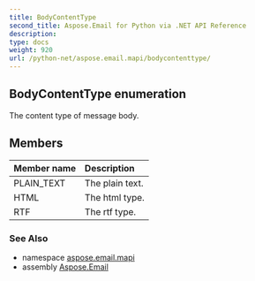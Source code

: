 ```yaml
---
title: BodyContentType
second_title: Aspose.Email for Python via .NET API Reference
description: 
type: docs
weight: 920
url: /python-net/aspose.email.mapi/bodycontenttype/
---
```


## BodyContentType enumeration

The content type of message body.

## Members
| Member name | Description |
| :- | :- |
|PLAIN_TEXT|The plain text.|
|HTML|The html type.|
|RTF|The rtf type.|

### See Also

* namespace [aspose.email.mapi](/email/python-net/aspose.email.mapi/)
* assembly [Aspose.Email](/email/python-net/)

